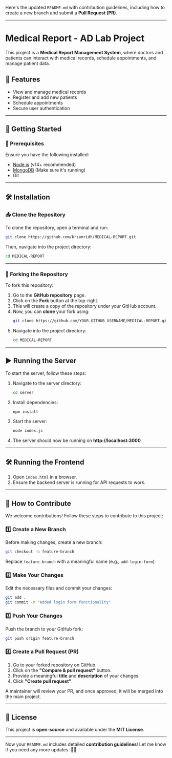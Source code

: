 Here's the updated `README.md` with contribution guidelines, including how to create a new branch and submit a **Pull Request (PR)**.  

---

# Medical Report - AD Lab Project  

This project is a **Medical Report Management System**, where doctors and patients can interact with medical records, schedule appointments, and manage patient data.

## 📌 Features  
- View and manage medical records  
- Register and add new patients  
- Schedule appointments  
- Secure user authentication  

---

## 🚀 Getting Started  

### 🔹 Prerequisites  
Ensure you have the following installed:  
- [Node.js](https://nodejs.org/) (v14+ recommended)  
- [MongoDB](https://www.mongodb.com/) (Make sure it's running)  
- Git  

---

## 🛠️ Installation  

### 📥 Clone the Repository  
To clone the repository, open a terminal and run:  
```bash
git clone https://github.com/krsamridh/MEDICAL-REPORT.git
```
Then, navigate into the project directory:  
```bash
cd MEDICAL-REPORT
```

---

### 🍴 Forking the Repository  
To fork this repository:  
1. Go to the **GitHub repository** page.  
2. Click on the **Fork** button at the top-right.  
3. This will create a copy of the repository under your GitHub account.  
4. Now, you can **clone** your fork using:  
   ```bash
   git clone https://github.com/YOUR_GITHUB_USERNAME/MEDICAL-REPORT.git
   ```
5. Navigate into the project directory:  
   ```bash
   cd MEDICAL-REPORT
   ```

---

## ▶️ Running the Server  

To start the server, follow these steps:  

1. Navigate to the server directory:  
   ```bash
   cd server
   ```
2. Install dependencies:  
   ```bash
   npm install
   ```
3. Start the server:  
   ```bash
   node index.js
   ```
4. The server should now be running on **http://localhost:3000**  

---

## 🛠️ Running the Frontend  

1. Open `index.html` in a browser.  
2. Ensure the backend server is running for API requests to work.  

---

## 🤝 How to Contribute  

We welcome contributions! Follow these steps to contribute to this project:  

### 1️⃣ Create a New Branch  
Before making changes, create a new branch:  
```bash
git checkout -b feature-branch
```
Replace `feature-branch` with a meaningful name (e.g., `add-login-form`).  

### 2️⃣ Make Your Changes  
Edit the necessary files and commit your changes:  
```bash
git add .
git commit -m "Added login form functionality"
```

### 3️⃣ Push Your Changes  
Push the branch to your GitHub fork:  
```bash
git push origin feature-branch
```

### 4️⃣ Create a Pull Request (PR)  
1. Go to your forked repository on GitHub.  
2. Click on the **"Compare & pull request"** button.  
3. Provide a meaningful **title** and **description** of your changes.  
4. Click **"Create pull request"**.  

A maintainer will review your PR, and once approved, it will be merged into the main project.  

---

## 📜 License  
This project is **open-source** and available under the **MIT License**.  

---

Now your `README.md` includes detailed **contribution guidelines**! Let me know if you need any more updates. 🚀😊
